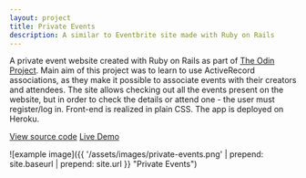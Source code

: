 ```yaml
---
layout: project
title: Private Events
description: A similar to Eventbrite site made with Ruby on Rails
---
```


A private event website created with Ruby on Rails as part of [The Odin Project](https://theodinproject.com).
Main aim of this project was to learn to use ActiveRecord associations, as they make it possible to associate events with their creators and attendees. The site allows checking out all the events present on the website, but in order to check the details or attend one - the user must register/log in. Front-end is realized in plain CSS. The app is deployed on Heroku.

<a href="https://github.com/sejego/private-events" target="_blank"><span class="label">View source code</span></a>
<a href="https://blooming-harbor-80397.herokuapp.com/" target="_blank"><span class="label">Live Demo</span></a>

![example image]({{ '/assets/images/private-events.png' | prepend: site.baseurl | prepend: site.url }} "Private Events")
